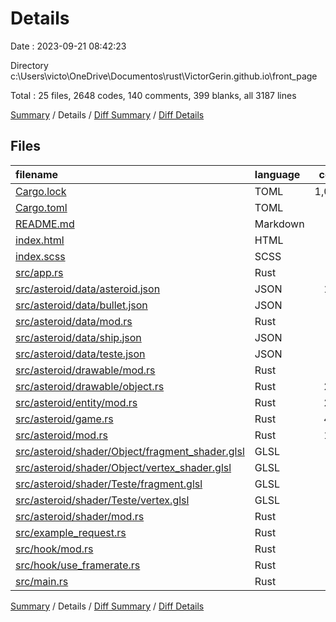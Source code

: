 # Details

Date : 2023-09-21 08:42:23

Directory c:\\Users\\victo\\OneDrive\\Documentos\\rust\\VictorGerin.github.io\\front_page

Total : 25 files,  2648 codes, 140 comments, 399 blanks, all 3187 lines

[Summary](results.md) / Details / [Diff Summary](diff.md) / [Diff Details](diff-details.md)

## Files
| filename | language | code | comment | blank | total |
| :--- | :--- | ---: | ---: | ---: | ---: |
| [Cargo.lock](/Cargo.lock) | TOML | 1,021 | 2 | 115 | 1,138 |
| [Cargo.toml](/Cargo.toml) | TOML | 41 | 1 | 3 | 45 |
| [README.md](/README.md) | Markdown | 1 | 0 | 0 | 1 |
| [index.html](/index.html) | HTML | 8 | 0 | 1 | 9 |
| [index.scss](/index.scss) | SCSS | 56 | 1 | 8 | 65 |
| [src/app.rs](/src/app.rs) | Rust | 14 | 7 | 2 | 23 |
| [src/asteroid/data/asteroid.json](/src/asteroid/data/asteroid.json) | JSON | 113 | 0 | 0 | 113 |
| [src/asteroid/data/bullet.json](/src/asteroid/data/bullet.json) | JSON | 32 | 0 | 0 | 32 |
| [src/asteroid/data/mod.rs](/src/asteroid/data/mod.rs) | Rust | 9 | 3 | 3 | 15 |
| [src/asteroid/data/ship.json](/src/asteroid/data/ship.json) | JSON | 86 | 0 | 0 | 86 |
| [src/asteroid/data/teste.json](/src/asteroid/data/teste.json) | JSON | 18 | 0 | 0 | 18 |
| [src/asteroid/drawable/mod.rs](/src/asteroid/drawable/mod.rs) | Rust | 15 | 0 | 4 | 19 |
| [src/asteroid/drawable/object.rs](/src/asteroid/drawable/object.rs) | Rust | 221 | 8 | 36 | 265 |
| [src/asteroid/entity/mod.rs](/src/asteroid/entity/mod.rs) | Rust | 274 | 9 | 65 | 348 |
| [src/asteroid/game.rs](/src/asteroid/game.rs) | Rust | 435 | 90 | 80 | 605 |
| [src/asteroid/mod.rs](/src/asteroid/mod.rs) | Rust | 156 | 12 | 30 | 198 |
| [src/asteroid/shader/Object/fragment_shader.glsl](/src/asteroid/shader/Object/fragment_shader.glsl) | GLSL | 6 | 0 | 3 | 9 |
| [src/asteroid/shader/Object/vertex_shader.glsl](/src/asteroid/shader/Object/vertex_shader.glsl) | GLSL | 26 | 0 | 12 | 38 |
| [src/asteroid/shader/Teste/fragment.glsl](/src/asteroid/shader/Teste/fragment.glsl) | GLSL | 5 | 0 | 2 | 7 |
| [src/asteroid/shader/Teste/vertex.glsl](/src/asteroid/shader/Teste/vertex.glsl) | GLSL | 8 | 0 | 4 | 12 |
| [src/asteroid/shader/mod.rs](/src/asteroid/shader/mod.rs) | Rust | 12 | 0 | 4 | 16 |
| [src/example_request.rs](/src/example_request.rs) | Rust | 45 | 0 | 14 | 59 |
| [src/hook/mod.rs](/src/hook/mod.rs) | Rust | 2 | 0 | 2 | 4 |
| [src/hook/use_framerate.rs](/src/hook/use_framerate.rs) | Rust | 36 | 7 | 8 | 51 |
| [src/main.rs](/src/main.rs) | Rust | 8 | 0 | 3 | 11 |

[Summary](results.md) / Details / [Diff Summary](diff.md) / [Diff Details](diff-details.md)